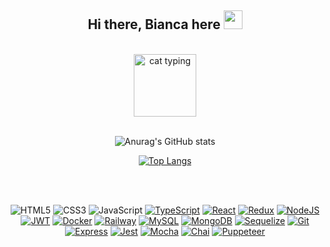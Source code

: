 <h2 align="center">
  Hi there, Bianca here
  <img src="https://media.giphy.com/media/hvRJCLFzcasrR4ia7z/giphy.gif" width="30px"/>
</h2>

<br>

<div id="header" align="center">
  <img src="https://media.giphy.com/media/hiJ9ypGI5tIKdwKoK2/giphy.gif" alt="cat typing" width="100"/>
</div>

<br>

<div id="stats" align="center">
  
  ![Anurag's GitHub stats](https://github-readme-stats.vercel.app/api?username=biancaoura&show_icons=true&border_color=FFF&bg_color=0D1117&theme=tokyonight)
  
  [![Top Langs](https://github-readme-stats.vercel.app/api/top-langs/?username=biancaoura&layout=compact&border_color=FFF&bg_color=0D1117&theme=tokyonight)](https://github.com/anuraghazra/github-readme-stats)

</div>

<br>
<br>

<div id="badges" align="center">

![HTML5][HTML5.io]
![CSS3][CSS3.io]
![JavaScript][JavaScript.io]
[![TypeScript][TypeScript.io]][TypeScript-url]
[![React][React.io]][React-url]
[![Redux][Redux.io]][Redux-url]
[![NodeJS][NodeJS.io]][NodeJS-url]
[![JWT][JWT.io]][JWT-url]
[![Docker][Docker.io]][Docker-url]
[![Railway][Railway.io]][Railway-url]
[![MySQL][MySQL.io]][MySQL-url]
[![MongoDB][MongoDB.io]][MongoDB-url]
[![Sequelize][Sequelize.io]][Sequelize-url]
[![Git][Git.io]][Git-url]
[![Express][Express.io]][Express-url]
[![Jest][Jest.io]][Jest-url]
[![Mocha][Mocha.io]][Mocha-url]
[![Chai][Chai.io]][Chai-url]
[![Puppeteer][Puppeteer.io]][Puppeteer-url]
  
</div>

[HTML5.io]: https://img.shields.io/badge/html5-E34F26?logo=html5&logoColor=white
[CSS3.io]: https://img.shields.io/badge/css3-1572B6?logo=css3&logoColor=white
[JavaScript.io]: https://img.shields.io/badge/javascript-F7DF1E?logo=javascript&logoColor=black
[TypeScript.io]: https://img.shields.io/badge/typescript-3178C6?logo=typescript&logoColor=white
[TypeScript-url]: https://www.typescriptlang.org
[React.io]: https://img.shields.io/badge/react-61DAFB?logo=react&logoColor=black
[React-url]: https://reactjs.org
[Redux.io]: https://img.shields.io/badge/redux-764ABC?logo=redux&logoColor=white
[Redux-url]: https://redux.js.org
[NodeJS.io]: https://img.shields.io/badge/node.js-339933?logo=node.js&logoColor=white
[NodeJS-url]: https://nodejs.org/en/
[JWT.io]: https://img.shields.io/badge/jwt-000000?logo=jsonwebtokens&logoColor=white
[JWT-url]: https://jwt.io
[Docker.io]: https://img.shields.io/badge/docker-2496ED?logo=docker&logoColor=white
[Docker-url]: https://www.docker.com
[Railway.io]: https://img.shields.io/badge/railway-000000?logo=railway&logoColor=white
[Railway-url]: https://railway.app
[Jest.io]: https://img.shields.io/badge/jest-C21325?logo=jest&logoColor=white
[Jest-url]: https://jestjs.io
[MySQL.io]: https://img.shields.io/badge/mysql-4479A1?logo=mysql&logoColor=white
[MySQL-url]: https://www.mysql.com
[MongoDB.io]: https://img.shields.io/badge/mongodb-47A248?style=flat-square&logo=mongodb&logoColor=white
[MongoDB-url]: https://www.mongodb.com
[Sequelize.io]: https://img.shields.io/badge/sequelize-52B0E7?logo=sequelize&logoColor=white
[Sequelize-url]: https://sequelize.org
[Git.io]: https://img.shields.io/badge/git-F05032?logo=git&logoColor=white
[Git-url]: https://git-scm.com
[Express.io]: https://img.shields.io/badge/express-000000?logo=express&logoColor=white
[Express-url]: https://expressjs.com
[Mocha.io]: https://img.shields.io/badge/mocha-8D6748?logo=mocha&logoColor=white
[Mocha-url]: https://mochajs.org
[Chai.io]: https://img.shields.io/badge/chai-A30701?logo=chai&logoColor=white
[Chai-url]: https://www.chaijs.com
[Puppeteer.io]: https://img.shields.io/badge/puppeteer-E34F26?logo=puppeteer&logoColor=white
[Puppeteer-url]: https://pptr.dev
